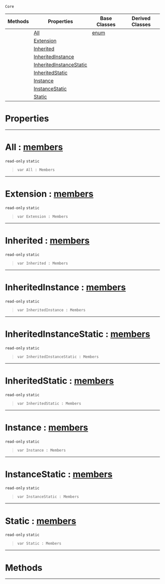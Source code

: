  `Core`

|Methods|Properties|Base Classes|Derived Classes|
|---|---|---|---|
| |[ All](https://github.com/PlasmaEngine/PlasmaDocs/blob/master/code_reference/lightning_base_types/members.markdown#all-plasma-engine-document)|[enum](https://github.com/PlasmaEngine/PlasmaDocs/blob/master/code_reference/lightning_base_types/enum.markdown)| |
| |[ Extension](https://github.com/PlasmaEngine/PlasmaDocs/blob/master/code_reference/lightning_base_types/members.markdown#extension-plasma-engine-do)| | |
| |[ Inherited](https://github.com/PlasmaEngine/PlasmaDocs/blob/master/code_reference/lightning_base_types/members.markdown#inherited-plasma-engine-do)| | |
| |[ InheritedInstance](https://github.com/PlasmaEngine/PlasmaDocs/blob/master/code_reference/lightning_base_types/members.markdown#inheritedinstance-plasma-e)| | |
| |[ InheritedInstanceStatic](https://github.com/PlasmaEngine/PlasmaDocs/blob/master/code_reference/lightning_base_types/members.markdown#inheritedinstancestatic)| | |
| |[ InheritedStatic](https://github.com/PlasmaEngine/PlasmaDocs/blob/master/code_reference/lightning_base_types/members.markdown#inheritedstatic-plasma-eng)| | |
| |[ Instance](https://github.com/PlasmaEngine/PlasmaDocs/blob/master/code_reference/lightning_base_types/members.markdown#instance-plasma-engine-doc)| | |
| |[ InstanceStatic](https://github.com/PlasmaEngine/PlasmaDocs/blob/master/code_reference/lightning_base_types/members.markdown#instancestatic-plasma-engi)| | |
| |[ Static](https://github.com/PlasmaEngine/PlasmaDocs/blob/master/code_reference/lightning_base_types/members.markdown#static-plasma-engine-docum)| | |


 #  Properties


---  
 #  All : [members](https://github.com/PlasmaEngine/PlasmaDocs/blob/master/code_reference/lightning_base_types/members.markdown)

 `read-only` `static`

> 
> ``` lang=cpp, name=Lightning
> var All : Members


---  
 #  Extension : [members](https://github.com/PlasmaEngine/PlasmaDocs/blob/master/code_reference/lightning_base_types/members.markdown)

 `read-only` `static`

> 
> ``` lang=cpp, name=Lightning
> var Extension : Members


---  
 #  Inherited : [members](https://github.com/PlasmaEngine/PlasmaDocs/blob/master/code_reference/lightning_base_types/members.markdown)

 `read-only` `static`

> 
> ``` lang=cpp, name=Lightning
> var Inherited : Members


---  
 #  InheritedInstance : [members](https://github.com/PlasmaEngine/PlasmaDocs/blob/master/code_reference/lightning_base_types/members.markdown)

 `read-only` `static`

> 
> ``` lang=cpp, name=Lightning
> var InheritedInstance : Members


---  
 #  InheritedInstanceStatic : [members](https://github.com/PlasmaEngine/PlasmaDocs/blob/master/code_reference/lightning_base_types/members.markdown)

 `read-only` `static`

> 
> ``` lang=cpp, name=Lightning
> var InheritedInstanceStatic : Members


---  
 #  InheritedStatic : [members](https://github.com/PlasmaEngine/PlasmaDocs/blob/master/code_reference/lightning_base_types/members.markdown)

 `read-only` `static`

> 
> ``` lang=cpp, name=Lightning
> var InheritedStatic : Members


---  
 #  Instance : [members](https://github.com/PlasmaEngine/PlasmaDocs/blob/master/code_reference/lightning_base_types/members.markdown)

 `read-only` `static`

> 
> ``` lang=cpp, name=Lightning
> var Instance : Members


---  
 #  InstanceStatic : [members](https://github.com/PlasmaEngine/PlasmaDocs/blob/master/code_reference/lightning_base_types/members.markdown)

 `read-only` `static`

> 
> ``` lang=cpp, name=Lightning
> var InstanceStatic : Members


---  
 #  Static : [members](https://github.com/PlasmaEngine/PlasmaDocs/blob/master/code_reference/lightning_base_types/members.markdown)

 `read-only` `static`

> 
> ``` lang=cpp, name=Lightning
> var Static : Members


---  
 #  Methods


---  
 

 